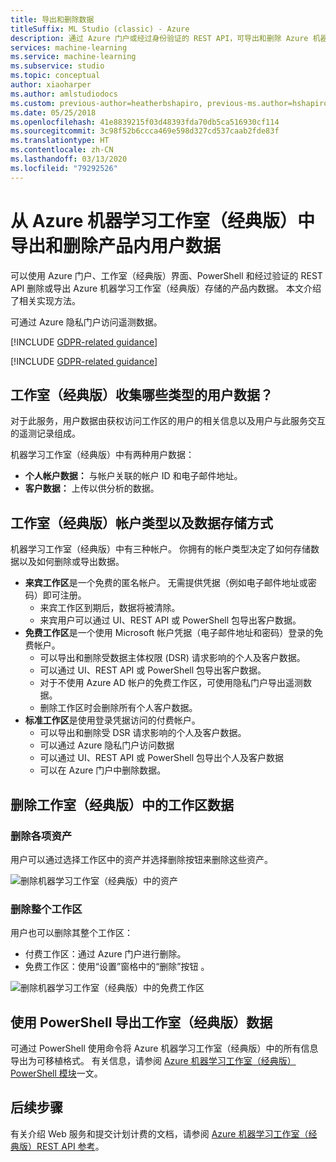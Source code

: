 ```yaml
---
title: 导出和删除数据
titleSuffix: ML Studio (classic) - Azure
description: 通过 Azure 门户或经过身份验证的 REST API，可导出和删除 Azure 机器学习工作室（经典版）存储的产品内数据。 可通过 Azure 隐私门户访问遥测数据。 本文介绍如何进行此操作。
services: machine-learning
ms.service: machine-learning
ms.subservice: studio
ms.topic: conceptual
author: xiaoharper
ms.author: amlstudiodocs
ms.custom: previous-author=heatherbshapiro, previous-ms.author=hshapiro
ms.date: 05/25/2018
ms.openlocfilehash: 41e8839215f03d48393fda70db5ca516930cf114
ms.sourcegitcommit: 3c98f52b6ccca469e598d327cd537caab2fde83f
ms.translationtype: HT
ms.contentlocale: zh-CN
ms.lasthandoff: 03/13/2020
ms.locfileid: "79292526"
---
```

# <a name="export-and-delete-in-product-user-data-from-azure-machine-learning-studio-classic"></a>从 Azure 机器学习工作室（经典版）中导出和删除产品内用户数据

可以使用 Azure 门户、工作室（经典版）界面、PowerShell 和经过验证的 REST API 删除或导出 Azure 机器学习工作室（经典版）存储的产品内数据。 本文介绍了相关实现方法。 

可通过 Azure 隐私门户访问遥测数据。 

[!INCLUDE [GDPR-related guidance](../../../includes/gdpr-dsr-and-stp-note.md)]

[!INCLUDE [GDPR-related guidance](../../../includes/gdpr-intro-sentence.md)]

## <a name="what-kinds-of-user-data-does-studio-classic-collect"></a>工作室（经典版）收集哪些类型的用户数据？

对于此服务，用户数据由获权访问工作区的用户的相关信息以及用户与此服务交互的遥测记录组成。

机器学习工作室（经典版）中有两种用户数据：
- **个人帐户数据：** 与帐户关联的帐户 ID 和电子邮件地址。
- **客户数据：** 上传以供分析的数据。

## <a name="studio-classic-account-types-and-how-data-is-stored"></a>工作室（经典版）帐户类型以及数据存储方式

机器学习工作室（经典版）中有三种帐户。 你拥有的帐户类型决定了如何存储数据以及如何删除或导出数据。

- **来宾工作区**是一个免费的匿名帐户。 无需提供凭据（例如电子邮件地址或密码）即可注册。
    -  来宾工作区到期后，数据将被清除。
    - 来宾用户可以通过 UI、REST API 或 PowerShell 包导出客户数据。
- **免费工作区**是一个使用 Microsoft 帐户凭据（电子邮件地址和密码）登录的免费帐户。
    - 可以导出和删除受数据主体权限 (DSR) 请求影响的个人及客户数据。
    - 可以通过 UI、REST API 或 PowerShell 包导出客户数据。
    - 对于不使用 Azure AD 帐户的免费工作区，可使用隐私门户导出遥测数据。
    - 删除工作区时会删除所有个人客户数据。
- **标准工作区**是使用登录凭据访问的付费帐户。
    - 可以导出和删除受 DSR 请求影响的个人及客户数据。
    - 可以通过 Azure 隐私门户访问数据
    - 可以通过 UI、REST API 或 PowerShell 包导出个人及客户数据
    - 可以在 Azure 门户中删除数据。

## <a name="delete"></a>删除工作室（经典版）中的工作区数据 

### <a name="delete-individual-assets"></a>删除各项资产

用户可以通过选择工作区中的资产并选择删除按钮来删除这些资产。

![删除机器学习工作室（经典版）中的资产](./media/export-delete-personal-data-dsr/delete-studio-asset.png)

### <a name="delete-an-entire-workspace"></a>删除整个工作区

用户也可以删除其整个工作区：
- 付费工作区：通过 Azure 门户进行删除。
- 免费工作区：使用“设置”窗格中的“删除”按钮  。

![删除机器学习工作室（经典版）中的免费工作区](./media/export-delete-personal-data-dsr/delete-studio-data-workspace.png)
 
## <a name="export-studio-classic-data-with-powershell"></a>使用 PowerShell 导出工作室（经典版）数据
可通过 PowerShell 使用命令将 Azure 机器学习工作室（经典版）中的所有信息导出为可移植格式。 有关信息，请参阅 [Azure 机器学习工作室（经典版）PowerShell 模块](powershell-module.md)一文。

## <a name="next-steps"></a>后续步骤

有关介绍 Web 服务和提交计划计费的文档，请参阅 [Azure 机器学习工作室（经典版）REST API 参考](https://docs.microsoft.com/rest/api/machinelearning/)。 
